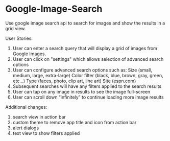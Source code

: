 Google-Image-Search
===================

Use google image search api to search for images and show the results in a grid view. 

User Stories:

1. User can enter a search query that will display a grid of images from Google Images.
2. User can click on "settings" which allows selection of advanced search options
3. User can configure advanced search options such as:
  Size (small, medium, large, extra-large)
  Color filter (black, blue, brown, gray, green, etc...)
  Type (faces, photo, clip art, line art)
  Site (espn.com)
4. Subsequent searches will have any filters applied to the search results
5. User can tap on any image in results to see the image full-screen
6. User can scroll down “infinitely” to continue loading more image results


Additional changes:
1. search view in action bar
2. custom theme to remove app title and icon from action bar
3. alert dialogs
4. text view to show filters applied 
